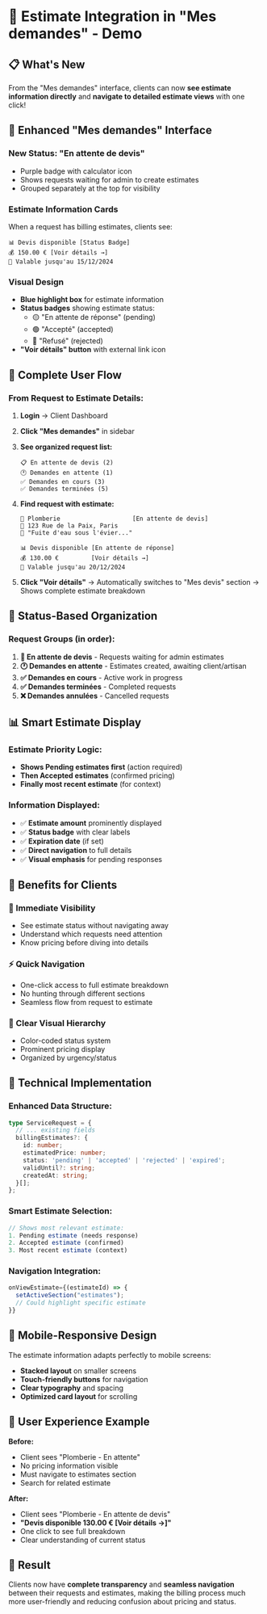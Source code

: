 # 🔗 Estimate Integration in "Mes demandes" - Demo

## 📋 **What's New**

From the "Mes demandes" interface, clients can now **see estimate information directly** and **navigate to detailed estimate views** with one click!

## 🎯 **Enhanced "Mes demandes" Interface**

### **New Status: "En attente de devis"**
- Purple badge with calculator icon
- Shows requests waiting for admin to create estimates
- Grouped separately at the top for visibility

### **Estimate Information Cards**
When a request has billing estimates, clients see:

```
📊 Devis disponible [Status Badge]
💰 150.00 € [Voir détails →]
📅 Valable jusqu'au 15/12/2024
```

### **Visual Design**
- **Blue highlight box** for estimate information
- **Status badges** showing estimate status:
  - 🟡 "En attente de réponse" (pending)
  - 🟢 "Accepté" (accepted) 
  - 🔴 "Refusé" (rejected)
- **"Voir détails" button** with external link icon

## 🔄 **Complete User Flow**

### **From Request to Estimate Details:**

1. **Login** → Client Dashboard
2. **Click "Mes demandes"** in sidebar
3. **See organized request list:**
   ```
   📋 En attente de devis (2)
   🕐 Demandes en attente (1)  
   ✅ Demandes en cours (3)
   ✅ Demandes terminées (5)
   ```

4. **Find request with estimate:**
   ```
   🔧 Plomberie                    [En attente de devis]
   📍 123 Rue de la Paix, Paris
   💬 "Fuite d'eau sous l'évier..."
   
   📊 Devis disponible [En attente de réponse]
   💰 130.00 €         [Voir détails →]
   📅 Valable jusqu'au 20/12/2024
   ```

5. **Click "Voir détails"** 
   → Automatically switches to "Mes devis" section
   → Shows complete estimate breakdown

## 🎨 **Status-Based Organization**

### **Request Groups (in order):**
1. **🧮 En attente de devis** - Requests waiting for admin estimates
2. **🕐 Demandes en attente** - Estimates created, awaiting client/artisan
3. **✅ Demandes en cours** - Active work in progress  
4. **✅ Demandes terminées** - Completed requests
5. **❌ Demandes annulées** - Cancelled requests

## 📊 **Smart Estimate Display**

### **Estimate Priority Logic:**
- **Shows Pending estimates first** (action required)
- **Then Accepted estimates** (confirmed pricing)
- **Finally most recent estimate** (for context)

### **Information Displayed:**
- ✅ **Estimate amount** prominently displayed
- ✅ **Status badge** with clear labels
- ✅ **Expiration date** (if set)
- ✅ **Direct navigation** to full details
- ✅ **Visual emphasis** for pending responses

## 🎯 **Benefits for Clients**

### **📱 Immediate Visibility**
- See estimate status without navigating away
- Understand which requests need attention
- Know pricing before diving into details

### **⚡ Quick Navigation**  
- One-click access to full estimate breakdown
- No hunting through different sections
- Seamless flow from request to estimate

### **🎨 Clear Visual Hierarchy**
- Color-coded status system
- Prominent pricing display
- Organized by urgency/status

## 🔧 **Technical Implementation**

### **Enhanced Data Structure:**
```typescript
type ServiceRequest = {
  // ... existing fields
  billingEstimates?: {
    id: number;
    estimatedPrice: number;
    status: 'pending' | 'accepted' | 'rejected' | 'expired';
    validUntil?: string;
    createdAt: string;
  }[];
};
```

### **Smart Estimate Selection:**
```typescript
// Shows most relevant estimate:
1. Pending estimate (needs response)
2. Accepted estimate (confirmed)  
3. Most recent estimate (context)
```

### **Navigation Integration:**
```typescript
onViewEstimate={(estimateId) => {
  setActiveSection("estimates");
  // Could highlight specific estimate
}}
```

## 📱 **Mobile-Responsive Design**

The estimate information adapts perfectly to mobile screens:
- **Stacked layout** on smaller screens
- **Touch-friendly buttons** for navigation
- **Clear typography** and spacing
- **Optimized card layout** for scrolling

## 🎉 **User Experience Example**

**Before:** 
- Client sees "Plomberie - En attente" 
- No pricing information visible
- Must navigate to estimates section
- Search for related estimate

**After:**
- Client sees "Plomberie - En attente de devis"
- **"Devis disponible 130.00 € [Voir détails →]"**
- One click to see full breakdown
- Clear understanding of current status

## 🚀 **Result**

Clients now have **complete transparency** and **seamless navigation** between their requests and estimates, making the billing process much more user-friendly and reducing confusion about pricing and status.
